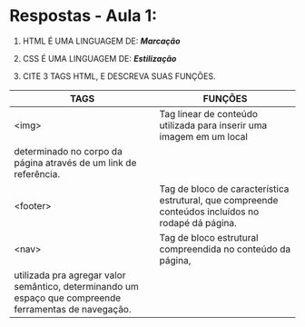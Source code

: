 # Respostas - Aula 1:

1. HTML É UMA LINGUAGEM DE: _**Marcação**_

2. CSS É UMA LINGUAGEM DE: _**Estilização**_

3. CITE 3 TAGS HTML, E DESCREVA SUAS FUNÇÕES.

| **TAGS**  | **FUNÇÕES**                                                                                            |
|-----------|--------------------------------------------------------------------------------------------------------|
|\<img\>    | Tag linear de conteúdo utilizada para inserir uma imagem em um local                                   |
|             determinado no corpo da página através de um link de referência.                                       |
|\<footer\> | Tag de bloco de característica estrutural, que compreende conteúdos incluídos no rodapé dá página.     |
|\<nav\>    | Tag de bloco estrutural compreendida no conteúdo da página,                                            |
|             utilizada pra agregar valor semântico, determinando um espaço que compreende ferramentas de navegação. |
